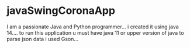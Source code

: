 # javaSwingCoronaApp
I am a passionate Java and Python programmer...
i created it using java 14....
to run this application u must have java 11 or upper version of java to parse json data i used Gson...